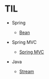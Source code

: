 # TIL
  
 - Spring
   - [Bean](https://github.com/russell-seo/TIL/blob/main/Spring)
 
 
 
 - Spring MVC
    - [Spring MVC](https://github.com/russell-seo/TIL/blob/main/Spring/Spring%20MVC.md)
 
 - Java
 
    - [Stream](https://github.com/russell-seo/TIL/blob/main/Java/Stream)
